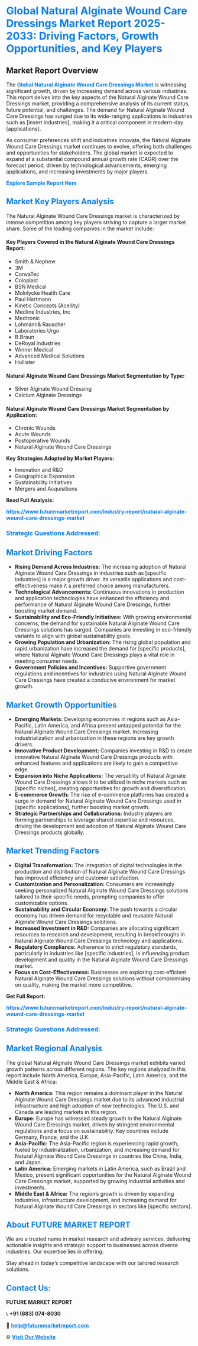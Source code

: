 <h1 style="color: #007BFF;">Global Natural Alginate Wound Care Dressings Market Report 2025-2033: Driving Factors, Growth Opportunities, and Key Players</h1>

<section id="overview">
<h2>Market Report Overview</h2>
<p>The <a href="https://www.futuremarketreport.com/industry-report/natural-alginate-wound-care-dressings-market" style="color: #007BFF; text-decoration: none;"><strong>Global Natural Alginate Wound Care Dressings Market</strong></a> is witnessing significant growth, driven by increasing demand across various industries. This report delves into the key aspects of the Natural Alginate Wound Care Dressings market, providing a comprehensive analysis of its current status, future potential, and challenges. The demand for Natural Alginate Wound Care Dressings has surged due to its wide-ranging applications in industries such as [insert industries], making it a critical component in modern-day [applications].</p>
<p>As consumer preferences shift and industries innovate, the Natural Alginate Wound Care Dressings market continues to evolve, offering both challenges and opportunities for stakeholders. The global market is expected to expand at a substantial compound annual growth rate (CAGR) over the forecast period, driven by technological advancements, emerging applications, and increasing investments by major players.</p>
</section>

<section id="overview">
<p><a href="https://www.futuremarketreport.com/request-sample/reportId=127293" style="color: #007BFF; text-decoration: none;"><strong>Explore Sample Report Here</strong></a></p>
</section>

<section id="key-players">
<h2 style="color: #007BFF;">Market Key Players Analysis</h2>
<p>The Natural Alginate Wound Care Dressings market is characterized by intense competition among key players striving to capture a larger market share. Some of the leading companies in the market include:</p>
<h4>Key Players Covered in the Natural Alginate Wound Care Dressings Report:</h4>
<ul><li>Smith &amp; Nephew</li><li>3M</li><li>ConvaTec</li><li>Coloplast</li><li>BSN Medical</li><li>Molnlycke Health Care</li><li>Paul Hartmann</li><li>Kinetic Concepts (Acellity)</li><li>Medline Industries, Inc</li><li>Medtronic</li><li>Lohmann&amp; Rauscher</li><li>Laboratories Urgo</li><li>B.Braun</li><li>DeRoyal Industries</li><li>Winner Medical</li><li>Advanced Medical Solutions</li><li>Hollister</li></ul>
<h4>Natural Alginate Wound Care Dressings Market Segmentation by Type:</h4>
<ul><li>Silver Alginate Wound Dressing</li><li>Calcium Alginate Dressings</li></ul>

<h4>Natural Alginate Wound Care Dressings Market Segmentation by Application:</h4>
<ul><li>Chronic Wounds</li><li>Acute Wounds</li><li>Postoperative Wounds</li><li>Natural Alginate Wound Care Dressings</li></ul>
<p><strong>Key Strategies Adopted by Market Players:</strong></p>
<ul>
<li>Innovation and R&D</li>
<li>Geographical Expansion</li>
<li>Sustainability Initiatives</li>
<li>Mergers and Acquisitions</li>
</ul>
</section>

<section>
<p><strong>Read Full Analysis: </strong></p><a href="https://www.futuremarketreport.com/industry-report/natural-alginate-wound-care-dressings-market" style="color: #007BFF; text-decoration: none;"><strong>https://www.futuremarketreport.com/industry-report/natural-alginate-wound-care-dressings-market</strong></a>
<h3 style="color: #007BFF;">Strategic Questions Addressed:</h3>
</section>

<section id="driving-factors">
<h2 style="color: #007BFF;">Market Driving Factors</h2>
<ul>
<li><strong>Rising Demand Across Industries:</strong> The increasing adoption of Natural Alginate Wound Care Dressings in industries such as [specific industries] is a major growth driver. Its versatile applications and cost-effectiveness make it a preferred choice among manufacturers.</li>
<li><strong>Technological Advancements:</strong> Continuous innovations in production and application technologies have enhanced the efficiency and performance of Natural Alginate Wound Care Dressings, further boosting market demand.</li>
<li><strong>Sustainability and Eco-Friendly Initiatives:</strong> With growing environmental concerns, the demand for sustainable Natural Alginate Wound Care Dressings solutions has surged. Companies are investing in eco-friendly variants to align with global sustainability goals.</li>
<li><strong>Growing Population and Urbanization:</strong> The rising global population and rapid urbanization have increased the demand for [specific products], where Natural Alginate Wound Care Dressings plays a vital role in meeting consumer needs.</li>
<li><strong>Government Policies and Incentives:</strong> Supportive government regulations and incentives for industries using Natural Alginate Wound Care Dressings have created a conducive environment for market growth.</li>
</ul>
</section>

<section id="growth-opportunities">
<h2 style="color: #007BFF;">Market Growth Opportunities</h2>
<ul>
<li><strong>Emerging Markets:</strong> Developing economies in regions such as Asia-Pacific, Latin America, and Africa present untapped potential for the Natural Alginate Wound Care Dressings market. Increasing industrialization and urbanization in these regions are key growth drivers.</li>
<li><strong>Innovative Product Development:</strong> Companies investing in R&D to create innovative Natural Alginate Wound Care Dressings products with enhanced features and applications are likely to gain a competitive edge.</li>
<li><strong>Expansion into Niche Applications:</strong> The versatility of Natural Alginate Wound Care Dressings allows it to be utilized in niche markets such as [specific niches], creating opportunities for growth and diversification.</li>
<li><strong>E-commerce Growth:</strong> The rise of e-commerce platforms has created a surge in demand for Natural Alginate Wound Care Dressings used in [specific applications], further boosting market growth.</li>
<li><strong>Strategic Partnerships and Collaborations:</strong> Industry players are forming partnerships to leverage shared expertise and resources, driving the development and adoption of Natural Alginate Wound Care Dressings products globally.</li>
</ul>
</section>

<section id="trending-factors">
<h2 style="color: #007BFF;">Market Trending Factors</h2>
<ul>
<li><strong>Digital Transformation:</strong> The integration of digital technologies in the production and distribution of Natural Alginate Wound Care Dressings has improved efficiency and customer satisfaction.</li>
<li><strong>Customization and Personalization:</strong> Consumers are increasingly seeking personalized Natural Alginate Wound Care Dressings solutions tailored to their specific needs, prompting companies to offer customizable options.</li>
<li><strong>Sustainability and Circular Economy:</strong> The push towards a circular economy has driven demand for recyclable and reusable Natural Alginate Wound Care Dressings solutions.</li>
<li><strong>Increased Investment in R&D:</strong> Companies are allocating significant resources to research and development, resulting in breakthroughs in Natural Alginate Wound Care Dressings technology and applications.</li>
<li><strong>Regulatory Compliance:</strong> Adherence to strict regulatory standards, particularly in industries like [specific industries], is influencing product development and quality in the Natural Alginate Wound Care Dressings market.</li>
<li><strong>Focus on Cost-Effectiveness:</strong> Businesses are exploring cost-efficient Natural Alginate Wound Care Dressings solutions without compromising on quality, making the market more competitive.</li>
</ul>
</section>

<section>
<p><strong>Get Full Report: </strong></p><a href="https://www.futuremarketreport.com/industry-report/natural-alginate-wound-care-dressings-market" style="color: #007BFF; text-decoration: none;"><strong>https://www.futuremarketreport.com/industry-report/natural-alginate-wound-care-dressings-market</strong></a>
<h3 style="color: #007BFF;">Strategic Questions Addressed:</h3>
</section>


<section id="regional-analysis">
<h2 style="color: #007BFF;">Market Regional Analysis</h2>
<p>The global Natural Alginate Wound Care Dressings market exhibits varied growth patterns across different regions. The key regions analyzed in this report include North America, Europe, Asia-Pacific, Latin America, and the Middle East & Africa:</p>
<ul>
<li><strong>North America:</strong> This region remains a dominant player in the Natural Alginate Wound Care Dressings market due to its advanced industrial infrastructure and high adoption of new technologies. The U.S. and Canada are leading markets in this region.</li>
<li><strong>Europe:</strong> Europe has witnessed steady growth in the Natural Alginate Wound Care Dressings market, driven by stringent environmental regulations and a focus on sustainability. Key countries include Germany, France, and the U.K.</li>
<li><strong>Asia-Pacific:</strong> The Asia-Pacific region is experiencing rapid growth, fueled by industrialization, urbanization, and increasing demand for Natural Alginate Wound Care Dressings in countries like China, India, and Japan.</li>
<li><strong>Latin America:</strong> Emerging markets in Latin America, such as Brazil and Mexico, present significant opportunities for the Natural Alginate Wound Care Dressings market, supported by growing industrial activities and investments.</li>
<li><strong>Middle East & Africa:</strong> The region’s growth is driven by expanding industries, infrastructure development, and increasing demand for Natural Alginate Wound Care Dressings in sectors like [specific sectors].</li>
</ul>
</section>

<footer>
<h2 style="color: #007BFF;">About FUTURE MARKET REPORT</h2>
<p>We are a trusted name in market research and advisory services, delivering actionable insights and strategic support to businesses across diverse industries. Our expertise lies in offering:</p>

<p>Stay ahead in today’s competitive landscape with our tailored research solutions.</p>

<h2 style="color: #007BFF;">Contact Us:</h2>
<p><strong>FUTURE MARKET REPORT</strong></p>
<p>📞 <strong>+91 (883) 074-8030</strong></p>
<p>📧 <strong><a href="mailto:help@futuremarketreport.com" style="color: #007BFF;">help@futuremarketreport.com</a></strong></p>
<p>🌐 <strong><a href="https://www.futuremarketreport.com/" style="color: #007BFF;">Visit Our Website</a></strong></p>
</footer>